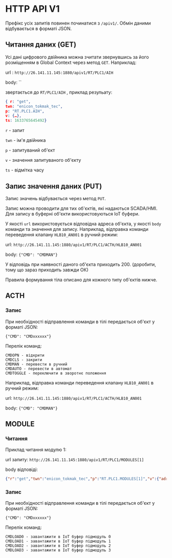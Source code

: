 # HTTP API V1

Префікс усіх запитів повинен починатися з `/apiv1/`. Обмін даними відбувається в форматі JSON.

## Читання даних (GET) 

Усі дані цифрового двійника можна зчитати звернувшись за його розміщенням в Global Context через метод `GET`. Наприклад:

url : `http://26.141.11.145:1880/apiv1/RT/PLC1/AIH`

body: ``

звертається до `RT/PLC1/AIH` , приклад резульату:   

```json
{ r: "get",
twn: "enicon_tokmak_tec",
p: "RT.PLC1.AIH",
v: {…},
ts: 1633765645492}
```

`r` - запит

`twn` - ім'я двійника 

`p` - запитуваний об'єкт 

`v` - значення запитуваного об'єкту 

`ts` - відмітка часу

## Запис значення даних (PUT)

Запис значень відбувається через метод `PUT`. 

Запис можна проводити для тих об'єктів, які надаються SCADA/HMI. Для запису в буферні об'єкти використовуються IoT буфери.

У якості `url` використовується відповідна адреса об'єкта, у якості `body`  команди та значення для запису. Наприклад, відправка команди переведення клапану `HLB10_AN001` в ручний режим:  

url: `http://26.141.11.145:1880/apiv1/RT/PLC1/ACTH/HLB10_AN001`

body: `{"CMD": "CMDMAN"}`

У відповідь при наявності даного об'єкта приходить 200. (доробити, тому що зараз приходить завжди ОК)

Правила формування тіла описано для кожного типу об'єктів нижче.



## ACTH

### Запис

При необхідності відправлення команди в тілі передається об'єкт у форматі JSON:

 `{"CMD": "CMDxxxxxx"}`

  Перелік команд:

```
CMDOPN - відкрити
CMDCLS - закрити
CMDMAN - перевести в ручний
CMDAUTO - перевести в автомат
CMDTOGGLE - переключити в зворотнє положення
```

Наприклад, відправка команди переведення клапану `HLB10_AN001` в ручний режим:  

url: `http://26.141.11.145:1880/apiv1/RT/PLC1/ACTH/HLB10_AN001`

body: `{"CMD": "CMDMAN"}`

## MODULE

### Читання

Приклад читання модулю 1:

url запиту: `http://26.141.11.145:1880/apiv1/RT/PLC1/MODULES[1]`

body відповіді:

```json
{"r":"get","twn":"enicon_tokmak_tec","p":"RT.PLC1.MODULES[1]","v":{"adr":{"byte":16,"bit":0},"val":0,"STA":{"type":"int","adr":{"byte":16,"bit":0},"val":0},"TYPE":{"type":"uint","adr":{"byte":18,"bit":0},"val":12288},"CHCNTS":{"type":"uint","adr":{"byte":20,"bit":0},"val":28672},"REZ":{"type":"int","adr":{"byte":22,"bit":0},"val":0},"STRTNMB":{"type":"array[0..3] of uint","adr":{"byte":24,"bit":0},"val":0,"data":{"0":{"adr":{"byte":24,"bit":0},"val":9},"1":{"adr":{"byte":26,"bit":0},"val":0},"2":{"adr":{"byte":28,"bit":0},"val":0},"3":{"adr":{"byte":30,"bit":0},"val":0}}},"MODID":"CJF01_A4AI","submodules":[{"type":"AI","chcnts":8,"strtnmb":9,"bad":false,"isbuf":false,"cmdbuf":false,"isiotbuf":false},{"type":"none","chcnts":0,"strtnmb":0,"bad":false,"isbuf":false,"cmdbuf":false,"isiotbuf":false},{"type":"none","chcnts":0,"strtnmb":0,"bad":false,"isbuf":false,"cmdbuf":false,"isiotbuf":false},{"type":"none","chcnts":0,"strtnmb":0,"bad":false,"isbuf":false,"cmdbuf":false,"isiotbuf":false}]},"ts":1633767729624}
```

### Запис

При необхідності відправлення команди в тілі передається об'єкт у форматі JSON:

 `{"CMD": "CMDxxxxxx"}`

Перелік команд:

```
CMDLOAD0 - завантажити в IoT буфер підмодуль 0
CMDLOAD1 - завантажити в IoT буфер підмодуль 1
CMDLOAD2 - завантажити в IoT буфер підмодуль 2
CMDLOAD3 - завантажити в IoT буфер підмодуль 3
```



   

 